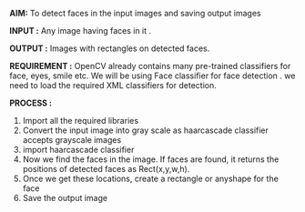 **AIM:** 
To detect faces in the input images and saving output images

**INPUT :**  Any image having faces in it .

**OUTPUT :** Images with rectangles on detected faces.

**REQUIREMENT :**
         OpenCV already contains many pre-trained classifiers for face, eyes, smile etc. We will be using Face classifier for 
         face detection . we need to load the required XML classifiers for detection.

**PROCESS :**
1) Import all the required libraries
2) Convert the input image into gray scale as haarcascade classifier accepts grayscale images
3) import haarcascade classifier
4) Now we find the faces in the image. If faces are found, it returns the positions of detected faces as Rect(x,y,w,h). 
5) Once we get these locations,  create a rectangle or anyshape for the face
6) Save the output image

